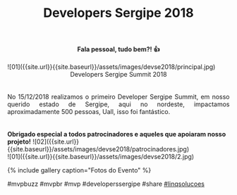 ﻿---
title: "Developers Sergipe 2018"
comments: true
excerpt_separator: "Ler mais"
categories:
  - Evento
gallery:
  - url: /assets/images/devse2018/1.jpg
    image_path: /assets/images/devse2018/1.jpg
    alt: "Developers Sergipe Summit 2018"
  - url: /assets/images/devse2018/2.jpg
    image_path: /assets/images/devse2018/2.jpg
    alt: "Developers Sergipe Summit 2018"
  - url: /assets/images/devse2018/3.jpg
    image_path: /assets/images/devse2018/3.jpg
    alt: "Developers Sergipe Summit 2018"
  - url: /assets/images/devse2018/4.jpg
    image_path: /assets/images/devse2018/4.jpg
    alt: "Developers Sergipe Summit 2018"
  - url: /assets/images/devse2018/5.jpg
    image_path: /assets/images/devse2018/5.jpg
    alt: "Developers Sergipe Summit 2018"
  - url: /assets/images/devse2018/6.jpg
    image_path: /assets/images/devse2018/6.jpg
    alt: "Developers Sergipe Summit 2018"
  - url: /assets/images/devse2018/dev4.jpg
    image_path: /assets/images/devse2018/dev4.jpg
    alt: "Developers Sergipe Summit 2018"
  - url: /assets/images/devse2018/dev5.jpg
    image_path: /assets/images/devse2018/dev5.jpg
    alt: "Developers Sergipe Summit 2018"
  - url: /assets/images/devse2018/dev6.jpg
    image_path: /assets/images/devse2018/dev6.jpg
    alt: "Developers Sergipe Summit 2018"
  - url: /assets/images/devse2018/dev71.jpg
    image_path: /assets/images/devse2018/dev71.jpg
    alt: "Developers Sergipe Summit 2018"
  - url: /assets/images/devse2018/dev72.jpg
    image_path: /assets/images/devse2018/dev72.jpg
    alt: "Developers Sergipe Summit 2018"
  - url: /assets/images/devse2018/dev73.jpg
    image_path: /assets/images/devse2018/dev73.jpg
    alt: "Developers Sergipe Summit 2018"
  - url: /assets/images/devse2018/dev10.jpg
    image_path: /assets/images/devse2018/dev10.jpg
    alt: "Developers Sergipe Summit 2018"
  - url: /assets/images/devse2018/dev11.jpg
    image_path: /assets/images/devse2018/dev11.jpg
    alt: "Developers Sergipe Summit 2018"
  - url: /assets/images/devse2018/dev3.jpg
    image_path: /assets/images/devse2018/dev3.jpg
    alt: "Developers Sergipe Summit 2018"
  - url: /assets/images/devse2018/dev16.jpg
    image_path: /assets/images/devse2018/dev16.jpg
    alt: "Developers Sergipe Summit 2018"
  - url: /assets/images/devse2018/dev17.jpg
    image_path: /assets/images/devse2018/dev17.jpg
    alt: "Developers Sergipe Summit 2018"
  - url: /assets/images/devse2018/dev20.jpg
    image_path: /assets/images/devse2018/dev20.jpg
    alt: "Developers Sergipe Summit 2018"
  - url: /assets/images/devse2018/dev21.jpg
    image_path: /assets/images/devse2018/dev21.jpg
    alt: "Developers Sergipe Summit 2018"
  - url: /assets/images/devse2018/dev22.jpg
    image_path: /assets/images/devse2018/dev22.jpg
    alt: "Developers Sergipe Summit 2018"
  - url: /assets/images/devse2018/dev24.jpg
    image_path: /assets/images/devse2018/dev24.jpg
    alt: "Developers Sergipe Summit 2018"
  - url: /assets/images/devse2018/dev25.jpg
    image_path: /assets/images/devse2018/dev25.jpg
    alt: "Developers Sergipe Summit 2018"
  - url: /assets/images/devse2018/dev26.jpg
    image_path: /assets/images/devse2018/dev26.jpg
    alt: "Developers Sergipe Summit 2018"
  - url: /assets/images/devse2018/dev29.jpg
    image_path: /assets/images/devse2018/dev29.jpg
    alt: "Developers Sergipe Summit 2018"
  - url: /assets/images/devse2018/dev30.jpg
    image_path: /assets/images/devse2018/dev30.jpg
    alt: "Developers Sergipe Summit 2018"
  - url: /assets/images/devse2018/dev31.jpg
    image_path: /assets/images/devse2018/dev31.jpg
    alt: "Developers Sergipe Summit 2018"
  - url: /assets/images/devse2018/dev32.jpg
    image_path: /assets/images/devse2018/dev32.jpg
    alt: "Developers Sergipe Summit 2018"
  - url: /assets/images/devse2018/dev35.jpg
    image_path: /assets/images/devse2018/dev35.jpg
    alt: "Developers Sergipe Summit 2018"
  - url: /assets/images/devse2018/dev36.jpg
    image_path: /assets/images/devse2018/dev36.jpg
    alt: "Developers Sergipe Summit 2018"
  - url: /assets/images/devse2018/dev43.jpg
    image_path: /assets/images/devse2018/dev43.jpg
    alt: "Developers Sergipe Summit 2018"
  - url: /assets/images/devse2018/dev45.jpg
    image_path: /assets/images/devse2018/dev45.jpg
    alt: "Developers Sergipe Summit 2018"
  - url: /assets/images/devse2018/dev47.jpg
    image_path: /assets/images/devse2018/dev47.jpg
    alt: "Developers Sergipe Summit 2018"
  - url: /assets/images/devse2018/dev48.jpg
    image_path: /assets/images/devse2018/dev48.jpg
    alt: "Developers Sergipe Summit 2018"
  - url: /assets/images/devse2018/dev50.jpg
    image_path: /assets/images/devse2018/dev50.jpg
    alt: "Developers Sergipe Summit 2018"
  - url: /assets/images/devse2018/dev52.jpg
    image_path: /assets/images/devse2018/dev52.jpg
    alt: "Developers Sergipe Summit 2018"
  - url: /assets/images/devse2018/dev53.jpg
    image_path: /assets/images/devse2018/dev53.jpg
    alt: "Developers Sergipe Summit 2018"
  - url: /assets/images/devse2018/dev54.jpg
    image_path: /assets/images/devse2018/dev54.jpg
    alt: "Developers Sergipe Summit 2018"
  - url: /assets/images/devse2018/dev55.jpg
    image_path: /assets/images/devse2018/dev55.jpg
    alt: "Developers Sergipe Summit 2018"
  - url: /assets/images/devse2018/dev56.jpg
    image_path: /assets/images/devse2018/dev56.jpg
    alt: "Developers Sergipe Summit 2018"
  - url: /assets/images/devse2018/dev57.jpg
    image_path: /assets/images/devse2018/dev57.jpg
    alt: "Developers Sergipe Summit 2018"
  - url: /assets/images/devse2018/dev59.jpg
    image_path: /assets/images/devse2018/dev59.jpg
    alt: "Developers Sergipe Summit 2018"
  - url: /assets/images/devse2018/dev60.jpg
    image_path: /assets/images/devse2018/dev60.jpg
    alt: "Developers Sergipe Summit 2018"
  - url: /assets/images/devse2018/dev61.jpg
    image_path: /assets/images/devse2018/dev61.jpg
    alt: "Developers Sergipe Summit 2018"
  - url: /assets/images/devse2018/dev62.jpg
    image_path: /assets/images/devse2018/dev62.jpg
    alt: "Developers Sergipe Summit 2018"
  - url: /assets/images/devse2018/dev63.jpg
    image_path: /assets/images/devse2018/dev63.jpg
    alt: "Developers Sergipe Summit 2018"
  - url: /assets/images/devse2018/dev65.jpg
    image_path: /assets/images/devse2018/dev65.jpg
    alt: "Developers Sergipe Summit 2018"
  - url: /assets/images/devse2018/dev66.jpg
    image_path: /assets/images/devse2018/dev66.jpg
    alt: "Developers Sergipe Summit 2018"
  - url: /assets/images/devse2018/dev67.jpg
    image_path: /assets/images/devse2018/dev67.jpg
    alt: "Developers Sergipe Summit 2018"
  - url: /assets/images/devse2018/dev69.jpg
    image_path: /assets/images/devse2018/dev69.jpg
    alt: "Developers Sergipe Summit 2018"
  - url: /assets/images/devse2018/dev70.jpg
    image_path: /assets/images/devse2018/dev70.jpg
    alt: "Developers Sergipe Summit 2018"
  - url: /assets/images/devse2018/dev71.jpg
    image_path: /assets/images/devse2018/dev71.jpg
    alt: "Developers Sergipe Summit 2018"
  - url: /assets/images/devse2018/dev72.jpg
    image_path: /assets/images/devse2018/dev72.jpg
    alt: "Developers Sergipe Summit 2018"
  - url: /assets/images/devse2018/dev73.jpg
    image_path: /assets/images/devse2018/dev73.jpg
    alt: "Developers Sergipe Summit 2018"
  - url: /assets/images/devse2018/dev74.jpg
    image_path: /assets/images/devse2018/dev74.jpg
    alt: "Developers Sergipe Summit 2018"
  - url: /assets/images/devse2018/dev75.jpg
    image_path: /assets/images/devse2018/dev75.jpg
    alt: "Developers Sergipe Summit 2018"
  - url: /assets/images/devse2018/dev78.jpg
    image_path: /assets/images/devse2018/dev78.jpg
    alt: "Developers Sergipe Summit 2018"
  - url: /assets/images/devse2018/dev80.jpg
    image_path: /assets/images/devse2018/dev80.jpg
    alt: "Developers Sergipe Summit 2018"
  - url: /assets/images/devse2018/dev81.jpg
    image_path: /assets/images/devse2018/dev81.jpg
    alt: "Developers Sergipe Summit 2018"
  - url: /assets/images/devse2018/dev82.jpg
    image_path: /assets/images/devse2018/dev82.jpg
    alt: "Developers Sergipe Summit 2018"
  - url: /assets/images/devse2018/dev83.jpg
    image_path: /assets/images/devse2018/dev83.jpg
    alt: "Developers Sergipe Summit 2018"
  - url: /assets/images/devse2018/dev89.jpg
    image_path: /assets/images/devse2018/dev89.jpg
    alt: "Developers Sergipe Summit 2018"
  - url: /assets/images/devse2018/dev90.jpg
    image_path: /assets/images/devse2018/dev90.jpg
    alt: "Developers Sergipe Summit 2018"
  - url: /assets/images/devse2018/dev97.jpg
    image_path: /assets/images/devse2018/dev97.jpg
    alt: "Developers Sergipe Summit 2018"
---

<center><strong>Fala pessoal, tudo bem?! 👍 </strong></center> <br>
![01]({{site.url}}{{site.baseurl}}/assets/images/devse2018/principal.jpg)
<div style="text-align: justify;">
<center>Developers Sergipe Summit 2018</center>
<br><br> 
No 15/12/2018 realizamos o primeiro Developer Sergipe Summit, em nosso querido estado de Sergipe, aqui no nordeste, impactamos aproximadamente 500 pessoas, Uall, isso foi fantástico.
<br> 
<br><br> 
</div>  
<strong>Obrigado especial a todos patrocinadores e aqueles que apoiaram nosso projeto!</strong>
![02]({{site.url}}{{site.baseurl}}/assets/images/devse2018/patrocinadores.jpg)
<br>
![01]({{site.url}}{{site.baseurl}}/assets/images/devse2018/2.jpg) 

{% include gallery caption="Fotos do Evento" %}

 #mvpbuzz #mvpbr #mvp #developerssergipe #share <a href="https://linqsolucoes.com.br" alt="">#linqsolucoes</a><br><br>
